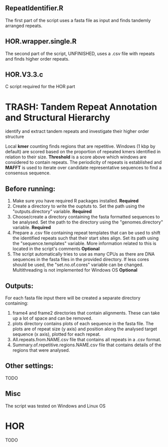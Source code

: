 ## RepeatIdentifier.R
The first part of the script uses a fasta file as input and finds tandemly arranged repeats.
## HOR.wrapper.single.R
The second part of the script, UNFINISHED, uses a .csv file with repeats and finds higher order repeats.
## HOR.V3.3.c 
C script required for the HOR part

# TRASH: Tandem Repeat Annotation and Structural Hierarchy
identify and extract tandem repeats and investigate their higher order structure 

Local **kmer** counting finds regions that are repetitive. Windows (1 kbp by default) are scored based on the proportion of repeated kmers identified in relation to their size. **Threshold** is a score above which windows are considered to contain repeats. The periodicity of repeats is established and **MAFFT** is used to iterate over candidate representative sequences to find a consensus sequence. 

## Before running:

1. Make sure you have required R packages installed. **Required**
2. Create a directory to write the ouptuts to. Set the path using the "outputs.directory" variable. **Required**
3. Choose/create a directory containing the fasta formatted sequences to be analysed. Set the path to the directory using the "genomes.directory" variable. **Required**
4. Prepare a .csv file containing repeat templates that can be used to shift the identified repeats such that their start sites align. Set its path using the "sequence.templates" variable. More information related to this is located in the script's comments **Optional**
5. The script automatically tries to use as many CPUs as there are DNA sequences in the fasta files in the provided directory. If less cores should be used, the "set.no.of.cores" variable can be changed. Multithreading is not implemented for Windows OS **Optional**

## Outputs:
For each fasta file input there will be created a separate directory containing:
1. frame4 and frame2 directories that contain alignments. These can take up a lot of space and can be removed.
2. plots directory contains plots of each sequence in the fasta file. The plots are of repeat size (y axis) and position along the analysed target sequence (x axis), plotted for each repeat.
3. All.repeats.from.NAME.csv file that contains all repeats in a .csv format.
4. Summary.of.repetitive.regions.NAME.csv file that contains details of the regions that were analysed.


## Other settings:
TODO

## Misc
The script was tested on Windows and Linux OS

# HOR 
TODO



